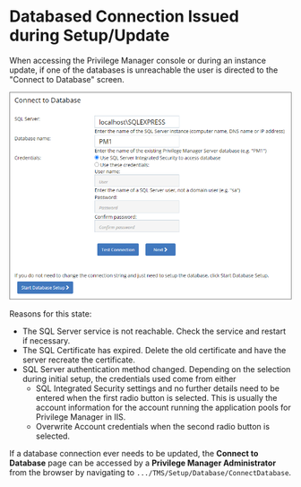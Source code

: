 [title]: # (DB Connection)
[tags]: # (help,setup,update)
[priority]: # (3)
# Databased Connection Issued during Setup/Update

When accessing the Privilege Manager console or during an instance update, if one of the databases is unreachable the user is directed to the "Connect to Database" screen.

![db connect issue](images/db-connect.png "Connect to Database page")

Reasons for this state:

* The SQL Server service is not reachable. Check the service and restart if necessary.
* The SQL Certificate has expired. Delete the old certificate and have the server recreate the certificate.
* SQL Server authentication method changed. Depending on the selection during initial setup, the credentials used come from either
  * SQL Integrated Security settings and no further details need to be entered when the first radio button is selected. This is usually the account information for the account running the application pools for Privilege Manager in IIS.
  * Overwrite Account credentials when the second radio button is selected.

If a database connection ever needs to be updated, the __Connect to Database__ page can be accessed by a __Privilege Manager Administrator__ from the browser by navigating to `.../TMS/Setup/Database/ConnectDatabase`.
